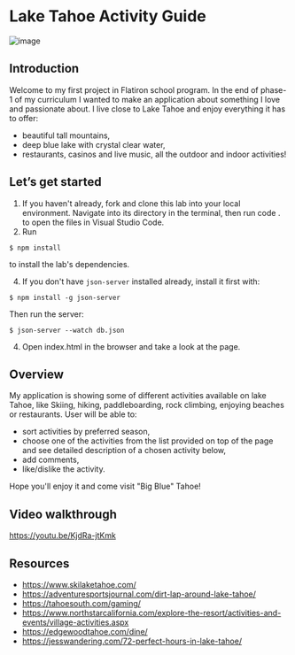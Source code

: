 # Lake Tahoe Activity Guide
  ![image](https://user-images.githubusercontent.com/88262913/149412512-a2b4f35c-5d79-4650-b7b0-1ddc2a636189.png)

## Introduction
Welcome to my first project in Flatiron school program. 
In the end of phase-1 of my curriculum I wanted to make an application about something I love and passionate about. I live close to Lake Tahoe and enjoy everything it has to offer: 
*	beautiful tall mountains,
*	deep blue lake with crystal clear water,
*	restaurants, casinos and live music,
all the outdoor and indoor activities! 

## Let’s get started
1.	If you haven't already, fork and clone this lab into your local environment. Navigate into its directory in the terminal, then run code . to open the files in Visual Studio Code.
2.	Run 
```console
$ npm install
```
to install the lab's dependencies.

4.	If you don't have `json-server` installed already, install it first with:

```console
$ npm install -g json-server
```

Then run the server:

```console
$ json-server --watch db.json
```
4.	Open index.html in the browser and take a look at the page.

## Overview
My application is showing some of different activities available on lake Tahoe, like Skiing, hiking, paddleboarding, rock climbing, enjoying beaches or restaurants.
User will be able to:
  *	sort activities by preferred season, 
  *	choose one of the activities from the list provided on top of the page and see detailed description of a chosen activity below, 
  *	add comments,
  *	like/dislike the activity.

Hope you'll enjoy it and come visit "Big Blue" Tahoe!

## Video walkthrough
  https://youtu.be/KjdRa-jtKmk

## Resources
 * https://www.skilaketahoe.com/
 * https://adventuresportsjournal.com/dirt-lap-around-lake-tahoe/
 * https://tahoesouth.com/gaming/
 * https://www.northstarcalifornia.com/explore-the-resort/activities-and-events/village-activities.aspx
 * https://edgewoodtahoe.com/dine/
 * https://jesswandering.com/72-perfect-hours-in-lake-tahoe/
